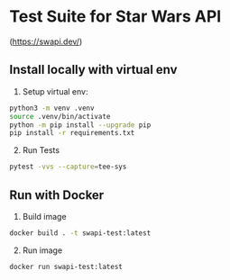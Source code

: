 # Test Suite for Star Wars API 

(https://swapi.dev/)


## Install locally with virtual env

1. Setup virtual env:

  ```sh
  python3 -m venv .venv
  source .venv/bin/activate
  python -m pip install --upgrade pip
  pip install -r requirements.txt
  ```

2. Run Tests

  ```sh
  pytest -vvs --capture=tee-sys
  ```

## Run with Docker

1. Build image

  ```sh
  docker build . -t swapi-test:latest
  ```

2. Run image

  ```sh
  docker run swapi-test:latest
  ```

